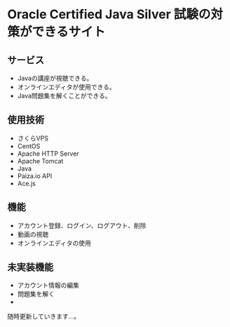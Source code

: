 # Oracle Certified Java Silver 試験の対策ができるサイト

## サービス
* Javaの講座が視聴できる。
* オンラインエディタが使用できる。
* Java問題集を解くことができる。

## 使用技術
* さくらVPS
* CentOS
* Apache HTTP Server
* Apache Tomcat
* Java 
* Paiza.io API
* Ace.js

## 機能
* アカウント登録、ログイン、ログアウト、削除
* 動画の視聴
* オンラインエディタの使用

## 未実装機能
* アカウント情報の編集
* 問題集を解く
* 
随時更新していきます...。
